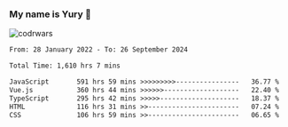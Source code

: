 ### My name is Yury 👋 
![codrwars](https://www.codewars.com/users/litury/badges/micro) 


<!--START_SECTION:waka-->

```txt
From: 28 January 2022 - To: 26 September 2024

Total Time: 1,610 hrs 7 mins

JavaScript       591 hrs 59 mins >>>>>>>>>----------------   36.77 %
Vue.js           360 hrs 44 mins >>>>>>-------------------   22.40 %
TypeScript       295 hrs 42 mins >>>>>--------------------   18.37 %
HTML             116 hrs 31 mins >>-----------------------   07.24 %
CSS              106 hrs 59 mins >>-----------------------   06.65 %
```

<!--END_SECTION:waka-->

